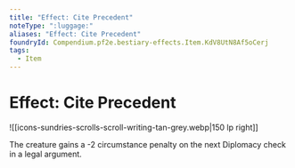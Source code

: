 ```yaml
---
title: "Effect: Cite Precedent"
noteType: ":luggage:"
aliases: "Effect: Cite Precedent"
foundryId: Compendium.pf2e.bestiary-effects.Item.KdV8UtN8Af5oCerj
tags:
  - Item
---
```


# Effect: Cite Precedent
![[icons-sundries-scrolls-scroll-writing-tan-grey.webp|150 lp right]]

The creature gains a -2 circumstance penalty on the next Diplomacy check in a legal argument.
